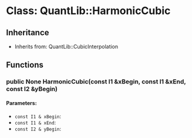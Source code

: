 # Class: QuantLib::HarmonicCubic

## Inheritance
- Inherits from: QuantLib::CubicInterpolation

## Functions
### public None HarmonicCubic(const I1 &xBegin, const I1 &xEnd, const I2 &yBegin)

#### Parameters:
- `const I1 & xBegin`: 
- `const I1 & xEnd`: 
- `const I2 & yBegin`: 

